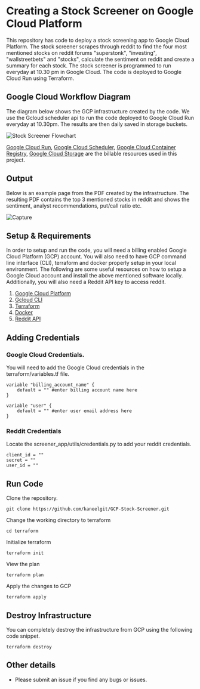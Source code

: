 # Creating a Stock Screener on Google Cloud Platform

This repository has code to deploy a stock screening app to Google Cloud Platform. The stock screener scrapes through reddit to find the four most mentioned stocks on reddit forums "superstonk", "investing", "wallstreetbets" and "stocks", calculate the sentiment on reddit and create a summary for each stock. The stock screener is programmed to run everyday at 10.30 pm in Google Cloud. The code is deployed to Google Cloud Run using Terraform. 

## Google Cloud Workflow Diagram

The diagram below shows the GCP infrastructure created by the code. We use the Gcloud scheduler api to run the code deployed to Google Cloud Run everyday at 10.30pm. The results are then daily saved in storage buckets. 

![Stock Screener Flowchart](https://user-images.githubusercontent.com/85404022/210032756-842df8c5-57eb-41d7-a5a3-736ca7247e49.png)

<a href="https://cloud.google.com/run">Google Cloud Run</a>, <a href="https://cloud.google.com/scheduler">Google Cloud Scheduler</a>, <a href = "https://cloud.google.com/container-registry">Google Cloud Container Registry</a>, <a href = "https://cloud.google.com/storage">Google Cloud Storage</a> are the billable resources used in this project. 

## Output

Below is an example page from the PDF created by the infrastructure. The resulting PDF contains the top 3 mentioned stocks in reddit and shows the sentiment, analyst recommendations, put/call ratio etc.

![Capture](https://user-images.githubusercontent.com/85404022/210092435-cc15b69a-94c1-4e21-abb7-e410128de49d.PNG)

## Setup & Requirements

In order to setup and run the code, you will need a billing enabled Google Cloud Platform (GCP) account. You will also need to have GCP command line interface (CLI), terraform and docker properly setup in your local environment. The following are some useful resources on how to setup a Google Cloud account and install the above mentioned software locally. Additionally, you will also need a Reddit API key to access reddit.

1. <a href = "#">Google Cloud Platform</a>
2. <a href = "https://cloud.google.com/sdk/docs/install">Gcloud CLI</a>
3. <a href = "https://developer.hashicorp.com/terraform/tutorials/aws-get-started/install-cli">Terraform</a>
4. <a href = "https://docs.docker.com/get-docker/">Docker</a>
5. <a href = "https://www.reddit.com/wiki/api/">Reddit API</a>

## Adding Credentials

### Google Cloud Credentials.

You will need to add the Google Cloud credentials in the terraform/variables.tf file. 

```
variable "billing_account_name" {
    default = "" #enter billing account name here
}

variable "user" {
    default = "" #enter user email address here
}

```

### Reddit Credentials

Locate the screener_app/utils/credentials.py to add your reddit credentials.

```
client_id = ""
secret = ""
user_id = "" 
```


## Run Code

Clone the repository.
```
git clone https://github.com/kaneelgit/GCP-Stock-Screener.git
```
Change the working directory to terraform
```
cd terraform
```
Initialize terraform
```
terraform init
```
View the plan
```
terraform plan
```
Apply the changes to GCP
```
terraform apply
```

## Destroy Infrastructure

You can completely destroy the infrastructure from GCP using the following code snippet.
```
terraform destroy
```

## Other details

- Please submit an issue if you find any bugs or issues.
